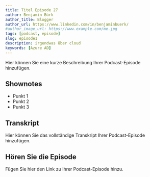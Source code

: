 ```yaml
---
title: Titel Episode 27
author: Benjamin Bürk
author_title: Blogger
author_url: https://www.linkedin.com/in/benjaminbuerk/
#author_image_url: https://www.example.com/me.jpg
tags: [podcast, episode]
slug: episode1
description: irgendwas über cloud
keywords: [Azure AD]
---
```


Hier können Sie eine kurze Beschreibung Ihrer Podcast-Episode hinzufügen.

<!--truncate-->

## Shownotes

- Punkt 1
- Punkt 2
- Punkt 3

## Transkript

Hier können Sie das vollständige Transkript Ihrer Podcast-Episode hinzufügen.

## Hören Sie die Episode

Fügen Sie hier den Link zu Ihrer Podcast-Episode hinzu.

